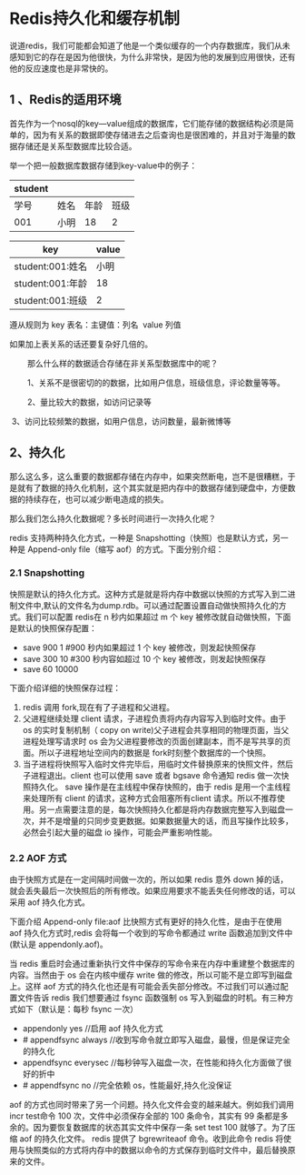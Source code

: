 # Redis持久化和缓存机制

  说道redis，我们可能都会知道了他是一个类似缓存的一个内存数据库，我们从未感知到它的存在是因为他很快，为什么非常快，是因为他的发展到应用很快，还有他的反应速度也是非常快的。

## 1 、Redis的适用环境

首先作为一个nosql的key—value组成的数据库，它们能存储的数据结构必须是简单的，因为有关系的数据即使存储进去之后查询也是很困难的，并且对于海量的数据存储还是关系型数据库比较合适。

举一个把一般数据库数据存储到key-value中的例子：

| student |      |      |      |
| ------- | ---- | ---- | ---- |
| 学号      | 姓名   | 年龄   | 班级   |
| 001     | 小明   | 18   | 2    |

| key            | value |
| -------------- | ----- |
| student:001:姓名 | 小明    |
| student:001:年龄 | 18    |
| student:001:班级 | 2     |

遵从规则为        key  表名：主键值：列名
​                            value  列值

如果加上表关系的话还要复杂好几倍的。

        那么什么样的数据适合存储在非关系型数据库中的呢？

        1、关系不是很密切的的数据，比如用户信息，班级信息，评论数量等等。

        2、量比较大的数据，如访问记录等

​	3、访问比较频繁的数据，如用户信息，访问数量，最新微博等

## 2、持久化

那么这么多，这么重要的数据都存储在内存中，如果突然断电，岂不是很糟糕，于是就有了数据的持久化机制，这个其实就是把内存中的数据存储到硬盘中，方便数据的持续存在，也可以减少断电造成的损失。

  那么我们怎么持久化数据呢？多长时间进行一次持久化呢？

redis 支持两种持久化方式，一种是 Snapshotting（快照）也是默认方式，另一种是 Append-only file（缩写 aof）的方式。下面分别介绍：

### 2.1 Snapshotting

​      快照是默认的持久化方式。这种方式是就是将内存中数据以快照的方式写入到二进制文件中,默认的文件名为dump.rdb。可以通过配置设置自动做快照持久化的方式。我们可以配置 redis在 n 秒内如果超过 m 个 key 被修改就自动做快照，下面是默认的快照保存配置：

- save 900 1 #900 秒内如果超过 1 个 key 被修改，则发起快照保存
- save 300 10 #300 秒内容如超过 10 个 key 被修改，则发起快照保存
- save 60 10000

下面介绍详细的快照保存过程：

1. redis 调用 fork,现在有了子进程和父进程。
2. 父进程继续处理 client 请求，子进程负责将内存内容写入到临时文件。由于 os 的实时复制机制（ copy on write)父子进程会共享相同的物理页面，当父进程处理写请求时 os 会为父进程要修改的页面创建副本，而不是写共享的页面。所以子进程地址空间内的数据是 fork时刻整个数据库的一个快照。
3. 当子进程将快照写入临时文件完毕后，用临时文件替换原来的快照文件，然后子进程退出。client 也可以使用 save 或者 bgsave 命令通知 redis 做一次快照持久化。 save 操作是在主线程中保存快照的，由于 redis 是用一个主线程来处理所有 client 的请求，这种方式会阻塞所有client 请求。所以不推荐使用。另一点需要注意的是，每次快照持久化都是将内存数据完整写入到磁盘一次，并不是增量的只同步变更数据。如果数据量大的话，而且写操作比较多，必然会引起大量的磁盘 io 操作，可能会严重影响性能。

### 2.2 AOF 方式

  由于快照方式是在一定间隔时间做一次的，所以如果 redis 意外 down 掉的话，就会丢失最后一次快照后的所有修改。如果应用要求不能丢失任何修改的话，可以采用 aof 持久化方式。

下面介绍 Append-only file:aof 比快照方式有更好的持久化性，是由于在使用 aof 持久化方式时,redis 会将每一个收到的写命令都通过 write 函数追加到文件中(默认是 appendonly.aof)。

当 redis 重启时会通过重新执行文件中保存的写命令来在内存中重建整个数据库的内容。当然由于 os 会在内核中缓存 write 做的修改，所以可能不是立即写到磁盘上。这样 aof 方式的持久化也还是有可能会丢失部分修改。不过我们可以通过配置文件告诉 redis 我们想要通过 fsync 函数强制 os 写入到磁盘的时机。有三种方式如下（默认是：每秒 fsync 一次）

- appendonly yes //启用 aof 持久化方式
- \# appendfsync always //收到写命令就立即写入磁盘，最慢，但是保证完全的持久化
- appendfsync everysec //每秒钟写入磁盘一次，在性能和持久化方面做了很好的折中
- \# appendfsync no //完全依赖 os，性能最好,持久化没保证

aof 的方式也同时带来了另一个问题。持久化文件会变的越来越大。例如我们调用 incr test命令 100 次，文件中必须保存全部的 100 条命令，其实有 99 条都是多余的。因为要恢复数据库的状态其实文件中保存一条 set test 100 就够了。为了压缩 aof 的持久化文件。 redis 提供了 bgrewriteaof 命令。收到此命令 redis 将使用与快照类似的方式将内存中的数据以命令的方式保存到临时文件中，最后替换原来的文件。